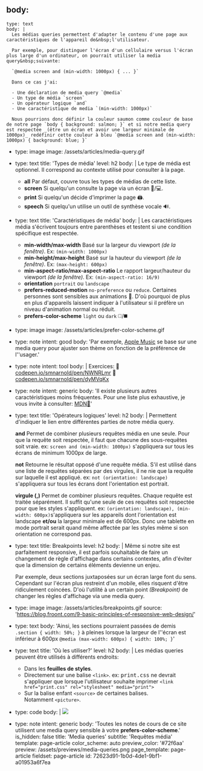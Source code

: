 body:
  -
    type: text
    body: |
      Les médias queries permettent d'adapter le contenu d'une page aux caractéristiques de l'appareil de&nbsp;l'utilisateur. 
      
      Par exemple, pour distinguer l'écran d'un cellulaire versus l'écran plus large d'un ordinateur, on pourrait utiliser la media query&nbsp;suivante:
      
      `@media screen and (min-width: 1000px) { ... }`
      
      Dans ce cas j'ai:
      
      - Une déclaration de media query `@media`
      - Un type de média `screen`
      - Un opérateur logique `and`
      - Une caractéristique de media `(min-width: 1000px)`
      
      Nous pourrions donc définir la couleur saumon comme couleur de base de notre page `body { background: salmon; }` et si notre media query est respectée _(être un écran et avoir une largeur minimale de 1000px)_ redéfinir cette couleur à bleu `@media screen and (min-width: 1000px) { background: blue; }`
  -
    type: image
    image: /assets/articles/media-query.gif
  -
    type: text
    title: 'Types de média'
    level: h2
    body: |
      Le type de média est optionnel. Il correspond au contexte utilisé pour consulter à la page.
      
      - **all** Par défaut, couvre tous les types de médias de cette liste.
      - **screen** Si quelqu'un consulte la page via un écran 📱/💻.
      - **print** Si quelqu'un décide d'imprimer la page 🖨️.
      - **speech** Si quelqu'un utilise un outil de synthèse vocale 🔊.
  -
    type: text
    title: 'Caractéristiques de média'
    body: |
      Les caractéristiques média s'écrivent toujours entre parenthèses et testent si une condition spécifique est respectée.
      
      - **min-width/max-width** Basé sur la largeur du viewport _(de la fenêtre)_. Ex: `(min-width: 1000px)`
      - **min-height/max-height**	Basé sur la hauteur du viewport _(de la fenêtre)_. Ex: `(max-height: 600px)`
      - **min-aspect-ratio/max-aspect-ratio** Le rapport largeur/hauteur du viewport _(de la fenêtre)_. Ex: `(min-aspect-ratio: 16/9)`
      - **orientation** `portrait` ou `landscape`
      - **prefers-reduced-motion** `no-preference` ou `reduce`. Certaines personnes sont sensibles aux animations 🤮. D'où pourquoi de plus en plus d'appareils laissent indiquer à l'utilisateur si il préfère un niveau d'animation normal ou réduit.
      - **prefers-color-scheme** `light` ou `dark` ◻️/◼️
  -
    type: image
    image: /assets/articles/prefer-color-scheme.gif
  -
    type: note
    intent: good
    body: 'Par exemple, [Apple Music](https://www.apple.com/ca/fr/apple-music/) se base sur une media query pour ajuster son thème on fonction de la préférence de l''usager.'
  -
    type: note
    intent: tool
    body: |
      Exercices: 
      🐜 [codepen.io/smnarnold/pen/NWNRLmr](https://codepen.io/smnarnold/pen/NWNRLmr?editors=0100)
      🦇 [codepen.io/smnarnold/pen/dyMVqKx](https://codepen.io/smnarnold/pen/dyMVqKx?editors=0100)
  -
    type: note
    intent: generic
    body: 'Il existe plusieurs autres caractéristiques moins fréquentes. Pour une liste plus exhaustive, je vous invite à consulter: [MDN🦖](https://developer.mozilla.org/fr/docs/Web/CSS/Requ%C3%AAtes_m%C3%A9dia/Utiliser_les_Media_queries)'
  -
    type: text
    title: 'Opérateurs logiques'
    level: h2
    body: |
      Permettent d'indiquer le lien entre différentes parties de notre média query.
      
      **and** Permet de combiner plusieurs requêtes média en une seule. Pour que la requête soit respectée, il faut que chacune des sous-requêtes soit vraie. ex: `screen and (min-width: 1000px)` s'appliquera sur tous les écrans de minimum 1000px de&nbsp;large.
      
      **not** Retourne le résultat opposé d'une requête média. S'il est utilisé dans une liste de requêtes séparées par des virgules, il ne nie que la requête sur laquelle il est appliqué. ex: `not (orientation: landscape)` s'appliquera sur tous les écrans dont l'orientation est&nbsp;portrait.
      
      **virgule (,)** Permet de combiner plusieurs requêtes. Chaque requête est traitée séparément. Il suffit qu'une seule de ces requêtes soit respectée pour que les styles s'appliquent. ex: `(orientation: landscape), (min-width: 600px)`s'appliquera sur les appareils dont l'orientation est landscape **et/ou** la largeur minimale est de 600px. Donc une tablette en mode portrait serait quand même affectée par les styles même si son orientation ne correspond&nbsp;pas.
  -
    type: text
    title: Breakpoints
    level: h2
    body: |
      Même si notre site est parfaitement responsive, il est parfois souhaitable de faire un changement de règle d'affichage dans certains contextes, afin d'éviter que la dimension de certains éléments devienne un&nbsp;enjeu. 
      
      Par exemple, deux sections juxtaposées sur un écran large font du sens. Cependant sur l'écran plus restreint d'un mobile, elles risquent d'être ridiculement coincées. D'où l'utilité à un certain point *(Breakpoint)* de changer les règles d'affichage via une media&nbsp;query.
  -
    type: image
    image: /assets/articles/breakpoints.gif
    source: 'https://blog.froont.com/9-basic-principles-of-responsive-web-design/'
  -
    type: text
    body: 'Ainsi, les sections pourraient passées de demis `.section { width: 50%; }` à pleines lorsque la largeur de l''écran est inférieur à 600px `@media (max-width: 600px) { width: 100%; }`'
  -
    type: text
    title: 'Où les utiliser?'
    level: h2
    body: |
      Les médias queries peuvent être utilisés à différents endroits:
      
      - Dans les **feuilles de styles**.
      - Directement sur une balise `<link>`. ex: <samp>print.css</samp> ne devrait s'appliquer que lorsque l'utilisateur souhaite imprimer `<link href="print.css" rel="stylesheet" media="print">`
      - Sur la balise enfant `<source>` de certaines balises. Notamment&nbsp;`<picture>`.
  -
    type: code
    body: |
      <picture>
        <source srcset="image-landscape.jpg" media="(orientation: landscape)">
        <img src="image-portrait.jpg">
      </picture>
  -
    type: note
    intent: generic
    body: 'Toutes les notes de cours de ce site utilisent une media query sensible à votre **prefers-color-scheme**.'
is_hidden: false
title: 'Media queries'
subtitle: 'Requêtes média'
template: page-article
color_scheme: auto
preview_color: '#72f6aa'
preview: /assets/previews/media-queries.png
page_template: page-article
fieldset: page-article
id: 72623d91-1b0d-4de1-9bf1-a01953a6f7ea
